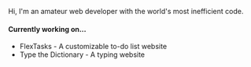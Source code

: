 Hi, I'm an amateur web developer with the world's most inefficient code.

#### Currently working on...
- FlexTasks - A customizable to-do list website
- Type the Dictionary - A typing website
